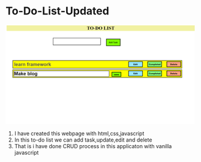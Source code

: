 # To-Do-List-Updated
<img src="image to-do.png">

<ol>
  <li>I have created this webpage with html,css,javascript</li>
    <li>In this to-do list we can add task,update,edit and delete</li>
    <li>That is i have done CRUD process in this applicaton with vanilla javascript</li>


</ol>

